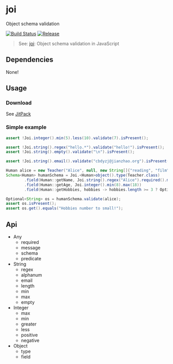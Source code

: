 # joi

Object schema validation 

[![Build Status](https://travis-ci.org/cbdyzj/joi.svg?branch=master)](https://travis-ci.org/cbdyzj/joi)
[![Release](https://jitpack.io/v/cbdyzj/joi.svg)](https://jitpack.io/#cbdyzj/joi)

> See: [joi](https://github.com/hapijs/joi): Object schema validation in JavaScript

## Dependencies

None!

## Usage

### Download

See [JitPack](https://jitpack.io/#cbdyzj/joi/0.0.8)

### Simple example

```java
assert !Joi.integer().min(5).less(10).validate(7).isPresent();

assert !Joi.string().regex("hello.*").validate("hello!").isPresent();
assert !Joi.string().empty().validate("\n").isPresent();

assert !Joi.string().email().validate("cbdyzj@jianzhao.org").isPresent();

Human alice = new Teacher("Alice", null, new String[]{"reading", "film"});
Schema<Human> humanSchema = Joi.<Human>object().type(Teacher.class)
        .field(Human::getName, Joi.string().regex("Alice").required().message("Wrong name!"))
        .field(Human::getAge, Joi.integer().min(8).max(18))
        .field(Human::getHobbies, hobbies -> hobbies.length >= 3 ? Optional.empty() : Optional.of("Hobbies number to small!"));

Optional<String> os = humanSchema.validate(alice);
assert os.isPresent();
assert os.get().equals("Hobbies number to small!");
```

## Api

- Any
  - required
  - message
  - schema
  - predicate
- String
  - regex
  - alphanum
  - email
  - length
  - min
  - max
  - empty
- Integer
  - max
  - min
  - greater
  - less
  - positive
  - negative
- Object
  - type
  - field
